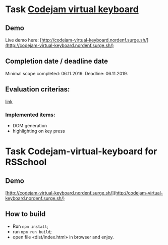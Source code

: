 # Task [Codejam virtual keyboard](https://github.com/rolling-scopes-school/tasks/blob/master/tasks/codejam-virtual-keyboard.md)

## Demo
Live demo here: [http://codejam-virtual-keyboard.nordenf.surge.sh/](http://codejam-virtual-keyboard.nordenf.surge.sh/)

## Completion date / deadline date
Minimal scope completed: 06.11.2019.
Deadline: 06.11.2019.

##  Evaluation criterias:
[link](https://github.com/rolling-scopes-school/tasks/blob/master/tasks/codejam-virtual-keyboard.md#%D0%BA%D1%80%D0%B8%D1%82%D0%B5%D1%80%D0%B8%D0%B9-%D0%BE%D1%86%D0%B5%D0%BD%D0%BA%D0%B8)
### Implemented items:
* DOM generation
* highlighting on key press







# Task Codejam-virtual-keyboard for RSSchool

## Demo
[http://codejam-virtual-keyboard.nordenf.surge.sh/](http://codejam-virtual-keyboard.nordenf.surge.sh/)

## How to build

* Run ```npm install```;
* run ```npm run build```;
* open file «dist/index.html» in browser and enjoy.
